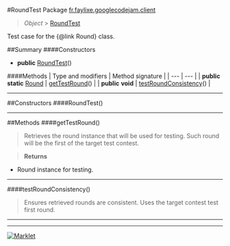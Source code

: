 #RoundTest
Package [fr.faylixe.googlecodejam.client](README.md)<br>

> *Object* > [RoundTest](RoundTest.md)

Test case for the {@link Round} class.

##Summary
####Constructors
* **public** [RoundTest](#roundtest)()

####Methods
| Type and modifiers | Method signature |
| --- | --- |
| **public static** [Round](Round.md) | [getTestRound](#gettestround)() |
| **public** **void** | [testRoundConsistency](#testroundconsistency)() |

---


##Constructors
####RoundTest()
> 


---


##Methods
####getTestRound()
> Retrieves the round instance that will
 be used for testing. Such round will be the first
 of the target test contest.

> **Returns**
* Round instance for testing.


---

####testRoundConsistency()
> Ensures retrieved rounds are consistent.
 Uses the target contest test first round.


---

---

[![Marklet](https://img.shields.io/badge/Generated%20by-Marklet-green.svg)](https://github.com/Faylixe/marklet)
